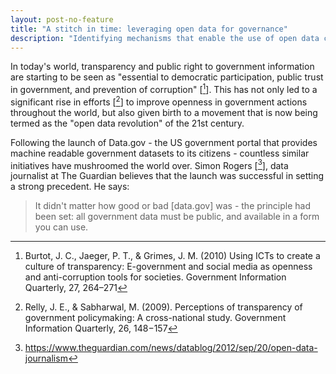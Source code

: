 ```yaml
---
layout: post-no-feature
title: "A stitch in time: leveraging open data for governance"
description: "Identifying mechanisms that enable the use of open data could be key to achieving government accountability and transparency." 
---
```


In today's world, transparency and public right to government information are starting to be seen as "essential to democratic participation, public trust in government, and prevention of corruption" [[^1]]. This has not only led to a significant rise in efforts [[^2]] to improve openness in government actions throughout the world, but also given birth to a movement that is now being termed as the "open data revolution" of the 21st century. 

Following the launch of Data.gov - the US government portal that provides machine readable government datasets to its citizens - countless similar initiatives have mushroomed the world over. Simon Rogers [[^3]], data journalist at The Guardian believes that the launch was successful in setting a strong precedent. He says: 

<blockquote class="quote-custom">
<p>
  It didn't matter how good or bad [data.gov] was - the principle had been set: all government data must be public, and available in a form you can use.  
</p>	
</blockquote>

[^1]: Burtot, J. C., Jaeger, P. T., & Grimes, J. M. (2010) Using ICTs to create a culture of transparency: E-government and social media as openness and anti-corruption tools for societies. Government Information Quarterly, 27, 264–271

[^2]: Relly, J. E., & Sabharwal, M. (2009). Perceptions of transparency of government policymaking: A cross-national study. Government Information Quarterly, 26, 148−157

[^3]: https://www.theguardian.com/news/datablog/2012/sep/20/open-data-journalism